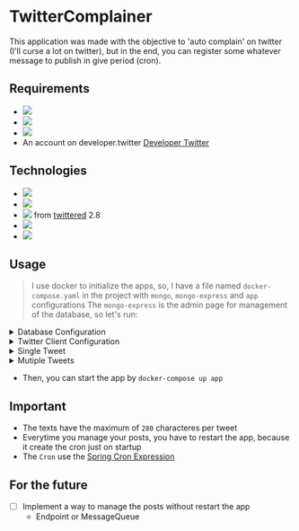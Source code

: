 # TwitterComplainer

This application was made with the objective to 'auto complain' on twitter (I'll curse a lot on twitter), but in the end, you can register some whatever message to publish in give period (cron).

## Requirements

- <img src="https://img.shields.io/badge/Java-11-blue"></img>
- <img src="https://img.shields.io/badge/Kotlin-1.5.30-blue"></img>
- <img src="https://img.shields.io/badge/MongoDB-4.4-blue"></img>
- An account on developer.twitter [Developer Twitter](https://developer.twitter.com/)

## Technologies

- <img src="https://img.shields.io/badge/Springboot-2.5.4-blue"></img>
- <img src="https://img.shields.io/badge/Kotlin Coroutines-1.5.2-blue"></img>
- <img src="https://img.shields.io/badge/Twittered-2.8-blue"></img> from [twittered](https://github.com/redouane59/twittered) 2.8
- <img src="https://img.shields.io/badge/Mockk-1.12-blue"></img>
- <img src="https://img.shields.io/badge/Kotest-4.6.2-blue"></img>

## Usage
>I use docker to initialize the apps, so, I have a file named `docker-compose.yaml` in the project with `mongo`, `mongo-express` and `app` configurations
The `mongo-express` is the admin page for management of the database, so let's run:

<details>
  <summary>Database Configuration</summary>
  
  - First, let's initialize the database

  ```
  $ docker-compose up -d mongo mongo-express
  ```

  - The mongo-express will be exposed ant port `8081`, so you can access by `localhost:8081`
  - Use the login & password configured on docker-compose
    - default:
      - login: root
      - password: admin
  - Create a database called `twitter` and a collection called `posts`
</details>

<details>
  <summary>Twitter Client Configuration</summary>
  
  - After registering on Twitter Developer, you have to export some environmnet variables to the app can post on twitter
  - Tokens for your @User on Twitter
    - TWITTER_TOKEN
    - TWITTER_TOKEN_SECRET
  - Keys for the application
    - TWITTER_API_KEY
    - TWITTER_API_SECRET_KEY
</details>

<details>
  <summary>Single Tweet</summary>

  - In the posts collection, create the documents with your message
  
  ```javascript
  {
      _id: ObjectId('613e13761204d5ec25f31bde'),
      cron: '0 30 8 * * ?',
      texts: [
          'Here a text to post on twitter'
      ]
  }
  ```

</details>

<details>
  <summary>Mutiple Tweets</summary>

  - In the posts collection, create the documents with your messages
  ```javascript
  {
      _id: ObjectId('613e13761204d5ec25f31bde'),
      cron: '0 30 8 * * ?',
      texts: [
          'First tweet',
          'Second tweet linked to the first',
          'Third tweet linkked to the second'
      ]
  }
  ```

</details>

- Then, you can start the app by `docker-compose up app`

## Important
- The texts have the maximum of `280` characteres per tweet
- Everytime you manage your posts, you have to restart the app, because it create the cron just on startup
- The `Cron` use the [Spring Cron Expression](https://docs.spring.io/spring-framework/docs/current/javadoc-api/org/springframework/scheduling/support/CronExpression.html)

## For the future
- [ ] Implement a way to manage the posts without restart the app
   - Endpoint or MessageQueue

